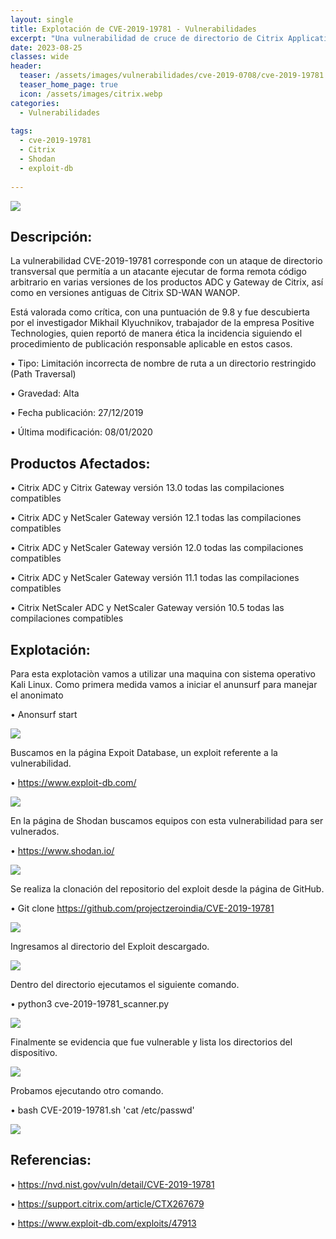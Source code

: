 ```yaml
---
layout: single
title: Explotación de CVE-2019-19781 - Vulnerabilidades
excerpt: "Una vulnerabilidad de cruce de directorio de Citrix Application Delivery Controller (ADC) y Gateway, que puede llevar a la ejecución remota de código sin credenciales."
date: 2023-08-25
classes: wide
header:
  teaser: /assets/images/vulnerabilidades/cve-2019-0708/cve-2019-19781.png
  teaser_home_page: true
  icon: /assets/images/citrix.webp
categories:
  - Vulnerabilidades
 
tags:  
  - cve-2019-19781
  - Citrix
  - Shodan
  - exploit-db
  
---
```


![](/assets/images/vulnerabilidades/cve-2019-0708/cve-2019-19781.png)

## Descripción:

La vulnerabilidad CVE-2019-19781 corresponde con un ataque de directorio transversal que permitía a un atacante ejecutar de forma remota código arbitrario en varias versiones de los productos ADC y Gateway de Citrix, así como en versiones antiguas de Citrix SD-WAN WANOP.

Está valorada como crítica, con una puntuación de 9.8 y fue descubierta por el investigador Mikhail Klyuchnikov, trabajador de la empresa Positive Technologies, quien reportó de manera ética la incidencia siguiendo el procedimiento de publicación responsable aplicable en estos casos.

•	Tipo: Limitación incorrecta de nombre de ruta a un directorio restringido (Path Traversal)

•	Gravedad: Alta

•	Fecha publicación: 27/12/2019

•	Última modificación: 08/01/2020

## Productos Afectados:

•	Citrix ADC y Citrix Gateway versión 13.0 todas las compilaciones compatibles

•	Citrix ADC y NetScaler Gateway versión 12.1 todas las compilaciones compatibles

•	Citrix ADC y NetScaler Gateway versión 12.0 todas las compilaciones compatibles

•	Citrix ADC y NetScaler Gateway versión 11.1 todas las compilaciones compatibles

•	Citrix NetScaler ADC y NetScaler Gateway versión 10.5 todas las compilaciones compatibles
 
## Explotación:

Para esta explotaciòn vamos a utilizar una maquina con sistema operativo Kali Linux. Como primera medida vamos a iniciar el anunsurf para manejar el anonimato

•	Anonsurf start

![](/assets/images/vulnerabilidades/cve-2019-0708/cve-2019-197811.png)

Buscamos en la página Expoit Database, un exploit referente a la vulnerabilidad.

•	https://www.exploit-db.com/

![](/assets/images/vulnerabilidades/cve-2019-0708/cve-2019-197812.png)

En la página de Shodan buscamos equipos con esta vulnerabilidad para ser vulnerados.

•	https://www.shodan.io/

![](/assets/images/vulnerabilidades/cve-2019-0708/cve-2019-197813.png)

Se realiza la clonación del repositorio del exploit desde la página de GitHub.

•	Git clone https://github.com/projectzeroindia/CVE-2019-19781

![](/assets/images/vulnerabilidades/cve-2019-0708/cve-2019-197814.png)

Ingresamos al directorio del Exploit descargado.

![](/assets/images/vulnerabilidades/cve-2019-0708/cve-2019-197815.png)

Dentro del directorio ejecutamos el siguiente comando.

•	python3 cve-2019-19781_scanner.py <IP DE LA VICTIMA> <PUERTO>

![](/assets/images/vulnerabilidades/cve-2019-0708/cve-2019-197816.png)

Finalmente se evidencia que fue vulnerable y lista los directorios del dispositivo.

![](/assets/images/vulnerabilidades/cve-2019-0708/cve-2019-197817.png)

Probamos ejecutando otro comando.

•	bash CVE-2019-19781.sh <IP VICTIMA> 'cat /etc/passwd'

![](/assets/images/vulnerabilidades/cve-2019-0708/cve-2019-197818.png)


## Referencias:

•	https://nvd.nist.gov/vuln/detail/CVE-2019-19781

•	https://support.citrix.com/article/CTX267679

•	https://www.exploit-db.com/exploits/47913



